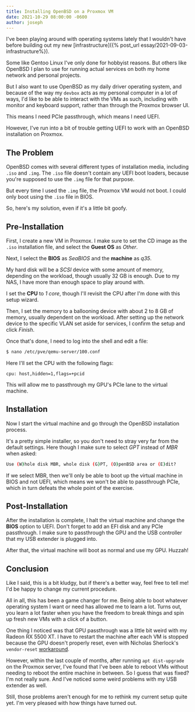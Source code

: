 ```yaml
---
title: Installing OpenBSD on a Proxmox VM
date: 2021-10-29 08:00:00 -0600
author: joseph
---
```


I've been playing around with operating systems lately that I wouldn't have before building out my new [infrastructure]({% post_url essay/2021-09-03-infrastructure%}).

Some like Gentoo Linux I've only done for hobbyist reasons. But others like OpenBSD I plan to use for running actual services on both my home network and personal projects.

But I also want to use OpenBSD as my daily driver operating system, and because of the way my `devbox` acts as my personal computer in a lot of ways, I'd like to be able to interact with the VMs as such, including with monitor and keyboard support, rather than through the Proxmox browser UI.

This means I need PCIe passthrough, which means I need UEFI.

However, I've run into a bit of trouble getting UEFI to work with an OpenBSD installation on Proxmox.

## The Problem

OpenBSD comes with several different types of installation media, including `.iso` and `.img`. The `.iso` file doesn't contain any UEFI boot loaders, because you're supposed to use the `.img` file for that purpose.

But every time I used the `.img` file, the Proxmox VM would not boot. I could only boot using the `.iso` file in BIOS.

So, here's my solution, even if it's a little bit goofy.

## Pre-Installation

First, I create a new VM in Proxmox. I make sure to set the CD image as the `.iso` installation file, and select the **Guest OS** as *Other*.

Next, I select the **BIOS** as *SeaBIOS* and the **machine** as *q35*.

My hard disk will be a *SCSI* device with some amount of memory, depending on the workload, though usually 32 GB is enough. Due to my NAS, I have more than enough space to play around with.

I set the **CPU** to *1 core*, though I'll revisit the CPU after I'm done with this setup wizard.

Then, I set the memory to a ballooning device with about 2 to 8 GB of memory, usually dependent on the workload. After setting up the network device to the specific VLAN set aside for services, I confirm the setup and click *Finish*.

Once that's done, I need to log into the shell and edit a file:

```sh
$ nano /etc/pve/qemu-server/100.conf
```

Here I'll set the CPU with the following flags:

```
cpu: host,hidden=1,flags=+pcid
```

This will allow me to passthrough my GPU's PCIe lane to the virtual machine.

## Installation

Now I start the virtual machine and go through the OpenBSD installation process.

It's a pretty simple installer, so you don't need to stray very far from the default settings. Here though I make sure to select *GPT* instead of *MBR* when asked:

```sh
Use (W)hole disk MBR, whole disk (G)PT, (O)penBSD area or (E)dit?
```

If we select MBR, then we'll only be able to boot up the virtual machine in BIOS and not UEFI, which means we won't be able to passthrough PCIe, which in turn defeats the whole point of the exercise.

## Post-Installation

After the installation is complete, I halt the virtual machine and change the **BIOS** option to UEFI. Don't forget to add an EFI disk and any PCIe passthrough. I make sure to passthrough the GPU and the USB controller that my USB extender is plugged into.

After that, the virtual machine will boot as normal and use my GPU. Huzzah!

## Conclusion

Like I said, this is a bit kludgy, but if there's a better way, feel free to tell me! I'd be happy to change my current procedure.

All in all, this has been a game changer for me. Being able to boot whatever operating system I want or need has allowed me to learn a lot. Turns out, you learn a lot faster when you have the freedom to break things and spin up fresh new VMs with a click of a button.

One thing I noticed was that GPU passthrough was a little bit weird with my Radeon RX 5500 XT. I have to restart the machine after each VM is stopped  because the GPU doesn't properly reset, even with Nicholas Sherlock's `vendor-reset` [workaround](https://www.nicksherlock.com/2020/11/working-around-the-amd-gpu-reset-bug-on-proxmox/).

However, within the last couple of months, after running `apt dist-upgrade` on the Proxmox server, I've found that I've been able to reboot VMs without needing to reboot the entire machine in between. So I guess that was fixed? I'm not really sure. And I've noticed some weird problems with my USB extender as well.

Still, those problems aren't enough for me to rethink my current setup quite yet. I'm very pleased with how things have turned out.
